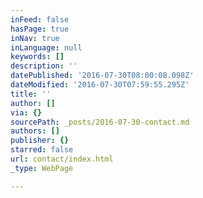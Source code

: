 ```yaml
---
inFeed: false
hasPage: true
inNav: true
inLanguage: null
keywords: []
description: ''
datePublished: '2016-07-30T08:00:08.098Z'
dateModified: '2016-07-30T07:59:55.295Z'
title: ''
author: []
via: {}
sourcePath: _posts/2016-07-30-contact.md
authors: []
publisher: {}
starred: false
url: contact/index.html
_type: WebPage

---
```

